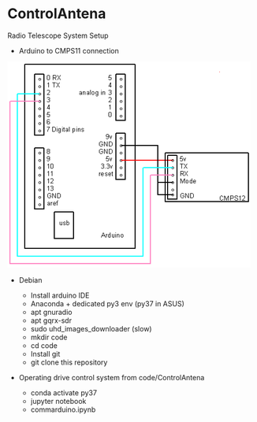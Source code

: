 # ControlAntena

Radio Telescope System Setup

- Arduino to CMPS11 connection


![](arduino_cmps12_serial.png)

- Debian
  - Install arduino IDE 
  - Anaconda + dedicated py3 env (py37 in ASUS)
  - apt gnuradio
  - apt gqrx-sdr
  - sudo uhd_images_downloader (slow)
  - mkdir code
  - cd code
  - Install git
  - git clone this repository
  
- Operating drive control system from code/ControlAntena
  - conda activate py37
  - jupyter notebook
  - commarduino.ipynb
  
  
  

